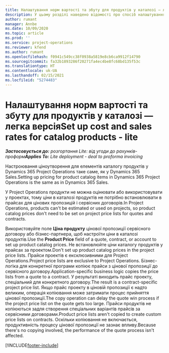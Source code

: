 ```yaml
---
title: Налаштування норм вартості та збуту для продуктів у каталозі — легка версія
description: У цьому розділі наведено відомості про спосіб налаштування норм витрат і збуту для позицій у каталозі продуктів.
author: rumant
manager: Annbe
ms.date: 10/09/2020
ms.topic: article
ms.prod: ''
ms.service: project-operations
ms.reviewer: kfend
ms.author: rumant
ms.openlocfilehash: f0941c549cc38f0938a5819e8cb6ca9912f14790
ms.sourcegitcommit: fa32b1893286f20271fa4ec4be8fc68bd135f53c
ms.translationtype: HT
ms.contentlocale: uk-UA
ms.lasthandoff: 02/15/2021
ms.locfileid: "5274483"
---
```

# <a name="set-up-cost-and-sales-rates-for-catalog-products---lite"></a><span data-ttu-id="e4144-103">Налаштування норм вартості та збуту для продуктів у каталозі — легка версія</span><span class="sxs-lookup"><span data-stu-id="e4144-103">Set up cost and sales rates for catalog products - lite</span></span>

<span data-ttu-id="e4144-104">_**Застосовується до:** розгортання Lite: від угоди до рахунків-проформ_</span><span class="sxs-lookup"><span data-stu-id="e4144-104">_**Applies To:** Lite deployment - deal to proforma invoicing_</span></span>


<span data-ttu-id="e4144-105">Настроювання ціноутворення для елементів каталогу продуктів у Dynamics 365 Project Operations таке саме, як у Dynamics 365 Sales.</span><span class="sxs-lookup"><span data-stu-id="e4144-105">Setting up pricing for product catalog items in Dynamics 365 Project Operations is the same as in Dynamics 365 Sales.</span></span>

<span data-ttu-id="e4144-106">У Project Operations продукти не можна оцінювати або використовувати у проектах, тому ціни в каталозі продуктів не потрібно встановлювати в прайсах для цінових пропозицій і сервісних договорів.</span><span class="sxs-lookup"><span data-stu-id="e4144-106">In Project Operations, products can't be estimated or used on projects, so product catalog prices don't need to be set on project price lists for quotes and contracts.</span></span>

<span data-ttu-id="e4144-107">Використовуйте поле **Ціна продукту** цінової пропозиції сервісного договору або бізнес-партнера, щоб настроїти ціни в каталозі продуктів.</span><span class="sxs-lookup"><span data-stu-id="e4144-107">Use the **Product Price** field of a quote, contract, or account to set up product catalog prices.</span></span> <span data-ttu-id="e4144-108">Не встановлюйте ціни каталогу продуктів у прайсах за проектом.</span><span class="sxs-lookup"><span data-stu-id="e4144-108">Don't set up product catalog prices in the project price lists.</span></span> <span data-ttu-id="e4144-109">Прайси проектів є ексклюзивними для Project Operations.</span><span class="sxs-lookup"><span data-stu-id="e4144-109">Project price lists are exclusive to Project Operations.</span></span> <span data-ttu-id="e4144-110">Бізнес-логіка для конкретної програми копіює прайси з цінової пропозиції до сервісного договору.</span><span class="sxs-lookup"><span data-stu-id="e4144-110">Application-specific business logic copies the price lists from a quote to a contract.</span></span> <span data-ttu-id="e4144-111">У результаті виходить прайс проекту, спеціальний для конкретного договору.</span><span class="sxs-lookup"><span data-stu-id="e4144-111">The result is a contract-specific project price list.</span></span> <span data-ttu-id="e4144-112">Якщо прайс проекту в ціновій пропозиції є надто великим, операція копіювання може затримати процес прийняття цінової пропозиції.</span><span class="sxs-lookup"><span data-stu-id="e4144-112">The copy operation can delay the quote win process if the project price list on the quote gets too large.</span></span> <span data-ttu-id="e4144-113">Прайси продуктів не копіюються задля створення спеціальних варіантів прайсів за сервісними договорами.</span><span class="sxs-lookup"><span data-stu-id="e4144-113">Product price lists aren't copied to create custom price lists on contracts.</span></span> <span data-ttu-id="e4144-114">Оскільки копіювання не включається, продуктивність процесу цінової пропозиції не зазнає впливу.</span><span class="sxs-lookup"><span data-stu-id="e4144-114">Because there's no copying involved, the performance of the quote process isn't affected.</span></span>


[!INCLUDE[footer-include](../../includes/footer-banner.md)]